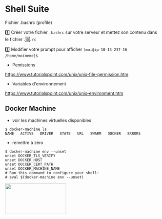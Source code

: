 # Shell Suite

Fichier .bashrc (profile)

:one: Créer votre fichier `.bashrc` sur votre serveur et mettez son contenu dans le fichier .:id:`.rc`

:two: Modifier votre prompt pour afficher `[moi@ip-10-13-237-16 /home/moimeme]$`

* Pemissions

https://www.tutorialspoint.com/unix/unix-file-permission.htm

* Variables d'environnement

https://www.tutorialspoint.com/unix/unix-environment.htm

## Docker Machine

* voir les machines virtuelles disponibles

```
$ docker-machine ls
NAME   ACTIVE   DRIVER   STATE   URL   SWARM   DOCKER   ERRORS
```

* remettre à zéro

```
$ docker-machine env --unset
unset DOCKER_TLS_VERIFY
unset DOCKER_HOST
unset DOCKER_CERT_PATH
unset DOCKER_MACHINE_NAME
# Run this command to configure your shell: 
# eval $(docker-machine env --unset)
```

<image src="images/docker-engine.png" width="200" height="100"></image>
